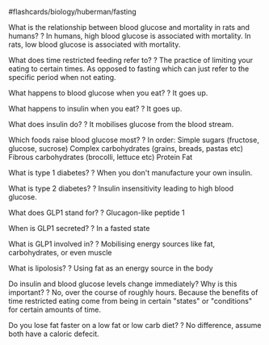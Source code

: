 #flashcards/biology/huberman/fasting

What is the relationship between blood glucose and mortality in rats and humans?
?
In humans, high blood glucose is associated with mortality.
In rats, low blood glucose is associated with mortality.
<!--SR:!2023-03-03,98,250-->

What does time restricted feeding refer to?
?
The practice of limiting your eating to certain times. As opposed to fasting which can just refer to the specific period when not eating.
<!--SR:!2023-01-06,66,250-->

What happens to blood glucose when you eat?
?
It goes up.
<!--SR:!2023-01-12,70,250-->

What happens to insulin when you eat?
?
It goes up.
<!--SR:2022-12-03,47,250-->

What does insulin do?
?
It mobilises glucose from the blood stream.
<!--SR:2022-11-30,44,250-->

Which foods raise blood glucose most?
?
In order:
Simple sugars (fructose, glucose, sucrose)
Complex carbohydrates (grains, breads, pastas etc)
Fibrous carbohydrates (brocolli, lettuce etc)
Protein
Fat
<!--SR:!2023-02-20,89,250-->

What is type 1 diabetes?
?
When you don't manufacture your own insulin.
<!--SR:2022-11-26,40,250-->

What is type 2 diabetes?
?
Insulin insensitivity leading to high blood glucose.
<!--SR:2022-11-28,36,210-->

What does GLP1 stand for?
?
Glucagon-like peptide 1
<!--SR:!2023-02-16,84,230-->

When is GLP1 secreted?
?
In a fasted state
<!--SR:2022-11-29,43,250-->

What is GLP1 involved in?
?
Mobilising energy sources like fat, carbohydrates, or even muscle
<!--SR:!2022-12-01,26,210-->

What is lipolosis?
?
Using fat as an energy source in the body
<!--SR:2022-12-01,45,250-->

Do insulin and blood glucose levels change immediately? Why is this important?
?
No, over the course of roughly hours. Because the benefits of time restricted eating come from being in certain "states" or "conditions" for certain amounts of time.
<!--SR:!2023-01-15,73,250-->

Do you lose fat faster on a low fat or low carb diet?
?
No difference, assume both have a caloric defecit.
<!--SR:2022-11-27,41,250-->